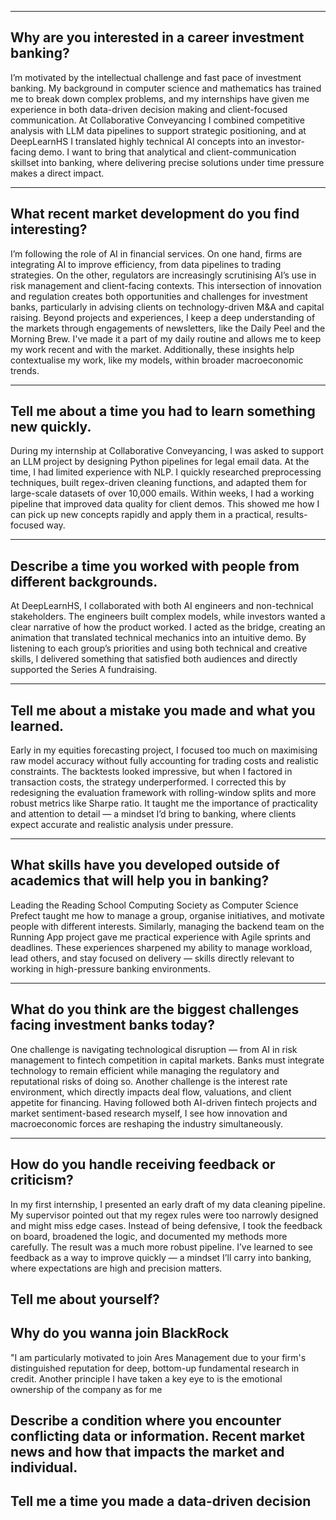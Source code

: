 
 --- 

## Why are you interested in a career investment banking?

I’m motivated by the intellectual challenge and fast pace of investment banking. My background in computer science and mathematics has trained me to break down complex problems, and my internships have given me experience in both data-driven decision making and client-focused communication. At Collaborative Conveyancing I combined competitive analysis with LLM data pipelines to support strategic positioning, and at DeepLearnHS I translated highly technical AI concepts into an investor-facing demo. I want to bring that analytical and client-communication skillset into banking, where delivering precise solutions under time pressure makes a direct impact.

---

## What recent market development do you find interesting?

I’m following the role of AI in financial services. On one hand, firms are integrating AI to improve efficiency, from data pipelines to trading strategies. On the other, regulators are increasingly scrutinising AI’s use in risk management and client-facing contexts. This intersection of innovation and regulation creates both opportunities and challenges for investment banks, particularly in advising clients on technology-driven M&A and capital raising. Beyond projects and experiences, I keep a deep understanding of the markets through engagements of newsletters, like the Daily Peel and the Morning Brew. I've made it a part of my daily routine and allows me to keep my work recent and with the market. Additionally, these insights help contextualise my work, like my models, within broader macroeconomic trends.

---

## Tell me about a time you had to learn something new quickly.

During my internship at Collaborative Conveyancing, I was asked to support an LLM project by designing Python pipelines for legal email data. At the time, I had limited experience with NLP. I quickly researched preprocessing techniques, built regex-driven cleaning functions, and adapted them for large-scale datasets of over 10,000 emails. Within weeks, I had a working pipeline that improved data quality for client demos. This showed me how I can pick up new concepts rapidly and apply them in a practical, results-focused way.

---

## Describe a time you worked with people from different backgrounds.

At DeepLearnHS, I collaborated with both AI engineers and non-technical stakeholders. The engineers built complex models, while investors wanted a clear narrative of how the product worked. I acted as the bridge, creating an animation that translated technical mechanics into an intuitive demo. By listening to each group’s priorities and using both technical and creative skills, I delivered something that satisfied both audiences and directly supported the Series A fundraising.

---

## Tell me about a mistake you made and what you learned.

Early in my equities forecasting project, I focused too much on maximising raw model accuracy without fully accounting for trading costs and realistic constraints. The backtests looked impressive, but when I factored in transaction costs, the strategy underperformed. I corrected this by redesigning the evaluation framework with rolling-window splits and more robust metrics like Sharpe ratio. It taught me the importance of practicality and attention to detail — a mindset I’d bring to banking, where clients expect accurate and realistic analysis under pressure.

---

## What skills have you developed outside of academics that will help you in banking?

Leading the Reading School Computing Society as Computer Science Prefect taught me how to manage a group, organise initiatives, and motivate people with different interests. Similarly, managing the backend team on the Running App project gave me practical experience with Agile sprints and deadlines. These experiences sharpened my ability to manage workload, lead others, and stay focused on delivery — skills directly relevant to working in high-pressure banking environments.

---

## What do you think are the biggest challenges facing investment banks today?

One challenge is navigating technological disruption — from AI in risk management to fintech competition in capital markets. Banks must integrate technology to remain efficient while managing the regulatory and reputational risks of doing so. Another challenge is the interest rate environment, which directly impacts deal flow, valuations, and client appetite for financing. Having followed both AI-driven fintech projects and market sentiment-based research myself, I see how innovation and macroeconomic forces are reshaping the industry simultaneously.

---

## How do you handle receiving feedback or criticism?

In my first internship, I presented an early draft of my data cleaning pipeline. My supervisor pointed out that my regex rules were too narrowly designed and might miss edge cases. Instead of being defensive, I took the feedback on board, broadened the logic, and documented my methods more carefully. The result was a much more robust pipeline. I’ve learned to see feedback as a way to improve quickly — a mindset I’ll carry into banking, where expectations are high and precision matters.

## Tell me about yourself?


## Why do you wanna join BlackRock

"I am particularly motivated to join Ares Management due to your firm's distinguished reputation for deep, bottom-up fundamental research in credit. Another principle I have taken a key eye to is the emotional ownership of the company as for me 

## Describe a condition where you encounter conflicting data or information. Recent market news and how that impacts the market and individual.

## Tell me a time you made a data-driven decision